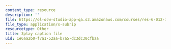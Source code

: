 ```yaml
---
content_type: resource
description: ''
file: https://ol-ocw-studio-app-qa.s3.amazonaws.com/courses/res-6-012-introduction-to-probability-spring-2018/1e6aa2b0f7a152aab7a5dc3dc30cfbaa_Kj6iEzXsFkI.vtt
file_type: application/x-subrip
resourcetype: Other
title: 3play caption file
uid: 1e6aa2b0-f7a1-52aa-b7a5-dc3dc30cfbaa
---
```

